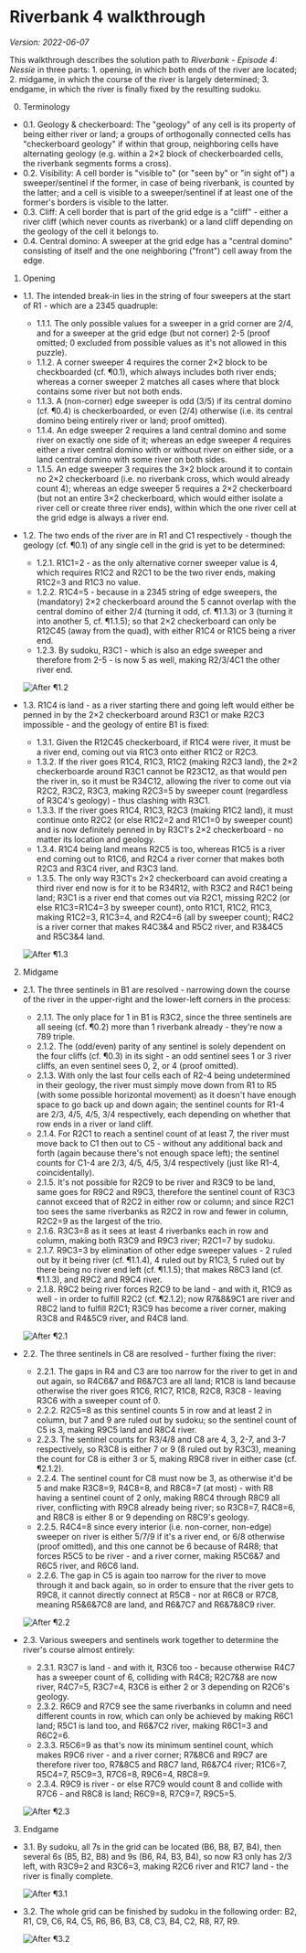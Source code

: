 # Riverbank 4 walkthrough
_Version: 2022-06-07_

This walkthrough describes the solution path to _Riverbank - Episode 4: Nessie_ in three parts: 1. opening, in which both ends of the river are located; 2. midgame, in which the course of the river is largely determined; 3. endgame, in which the river is finally fixed by the resulting sudoku.

0. Terminology

- 0.1. Geology & checkerboard: The "geology" of any cell is its property of being either river or land; a groups of orthogonally connected cells has "checkerboard geology" if within that group, neighboring cells have alternating geology (e.g. within a 2×2 block of checkerboarded cells, the riverbank segments forms a cross).
- 0.2. Visibility: A cell border is "visible to" (or "seen by" or "in sight of") a sweeper/sentinel if the former, in case of being riverbank, is counted by the latter; and a cell is visible to a sweeper/sentinel if at least one of the former's borders is visible to the latter.
- 0.3. Cliff: A cell border that is part of the grid edge is a "cliff" - either a river cliff (which never counts as riverbank) or a land cliff depending on the geology of the cell it belongs to.
- 0.4. Central domino: A sweeper at the grid edge has a "central domino" consisting of itself and the one neighboring ("front") cell away from the edge.

1. Opening

- 1.1. The intended break-in lies in the string of four sweepers at the start of R1 - which are a 2345 quadruple:
  - 1.1.1. The only possible values for a sweeper in a grid corner are 2/4, and for a sweeper at the grid edge (but not corner) 2-5 (proof omitted; 0 excluded from possible values as it's not allowed in this puzzle).
  - 1.1.2. A corner sweeper 4 requires the corner 2×2 block to be checkboarded (cf. ¶0.1), which always includes both river ends; whereas a corner sweeper 2 matches all cases where that block contains some river but not both ends.
  - 1.1.3. A (non-corner) edge sweeper is odd (3/5) if its central domino (cf. ¶0.4) is checkerboarded, or even (2/4) otherwise (i.e. its central domino being entirely river or land; proof omitted).
  - 1.1.4. An edge sweeper 2 requires a land central domino and some river on exactly one side of it; whereas an edge sweeper 4 requires either a river central domino with or without river on either side, or a land central domino with some river on both sides.
  - 1.1.5. An edge sweeper 3 requires the 3×2 block around it to contain no 2×2 checkerboard (i.e. no riverbank cross, which would already count 4); whereas an edge sweeper 5 requires a 2×2 checkerboard (but not an entire 3×2 checkerboard, which would either isolate a river cell or create three river ends), within which the one river cell at the grid edge is always a river end.

- 1.2. The two ends of the river are in R1 and C1 respectively - though the geology (cf. ¶0.1) of any single cell in the grid is yet to be determined:
  - 1.2.1. R1C1=2 - as the only alternative corner sweeper value is 4, which requires R1C2 and R2C1 to be the two river ends, making R1C2=3 and R1C3 no value.
  - 1.2.2. R1C4=5 - because in a 2345 string of edge sweepers, the (mandatory) 2×2 checkerboard around the 5 cannot overlap with the central domino of either 2/4 (turning it odd, cf. ¶1.1.3) or 3 (turning it into another 5, cf. ¶1.1.5); so that 2×2 checkerboard can only be R12C45 (away from the quad), with either R1C4 or R1C5 being a river end.
  - 1.2.3. By sudoku, R3C1 - which is also an edge sweeper and therefore from 2-5 - is now 5 as well, making R2/3/4C1 the other river end.

  ![After ¶1.2](./riverbank_4_walkthrough_12.svg)

- 1.3. R1C4 is land - as a river starting there and going left would either be penned in by the 2×2 checkerboard around R3C1 or make R2C3 impossible - and the geology of entire B1 is fixed:
  - 1.3.1. Given the R12C45 checkerboard, if R1C4 were river, it must be a river end, coming out via R1C3 onto either R1C2 or R2C3.
  - 1.3.2. If the river goes R1C4, R1C3, R1C2 (making R2C3 land), the 2×2 checkerboarde around R3C1 cannot be R23C12, as that would pen the river in, so it must be R34C12, allowing the river to come out via R2C2, R3C2, R3C3, making R2C3=5 by sweeper count (regardless of R3C4's geology) - thus clashing with R3C1.
  - 1.3.3. If the river goes R1C4, R1C3, R2C3 (making R1C2 land), it must continue onto R2C2 (or else R1C2=2 and R1C1=0 by sweeper count) and is now definitely penned in by R3C1's 2×2 checkerboard - no matter its location and geology.
  - 1.3.4. R1C4 being land means R2C5 is too, whereas R1C5 is a river end coming out to R1C6, and R2C4 a river corner that makes both R2C3 and R3C4 river, and R3C3 land.
  - 1.3.5. The only way R3C1's 2×2 checkerboard can avoid creating a third river end now is for it to be R34R12, with R3C2 and R4C1 being land; R3C1 is a river end that comes out via R2C1, missing R2C2 (or else R1C3=R1C4=3 by sweeper count), onto R1C1, R1C2, R1C3, making R1C2=3, R1C3=4, and R2C4=6 (all by sweeper count); R4C2 is a river corner that makes R4C3&4 and R5C2 river, and R3&4C5 and R5C3&4 land.

  ![After ¶1.3](./riverbank_4_walkthrough_13.svg)

2. Midgame

- 2.1. The three sentinels in B1 are resolved - narrowing down the course of the river in the upper-right and the lower-left corners in the process:
  - 2.1.1. The only place for 1 in B1 is R3C2, since the three sentinels are all seeing (cf. ¶0.2) more than 1 riverbank already - they're now a 789 triple.
  - 2.1.2. The (odd/even) parity of any sentinel is solely dependent on the four cliffs (cf. ¶0.3) in its sight - an odd sentinel sees 1 or 3 river cliffs, an even sentinel sees 0, 2, or 4 (proof omitted).
  - 2.1.3. With only the last four cells each of R2-4 being undetermined in their geology, the river must simply move down from R1 to R5 (with some possible horizontal movement) as it doesn't have enough space to go back up and down again; the sentinel counts for R1-4 are 2/3, 4/5, 4/5, 3/4 respectively, each depending on whether that row ends in a river or land cliff.
  - 2.1.4. For R2C1 to reach a sentinel count of at least 7, the river must move back to C1 then out to C5 - without any additional back and forth (again because there's not enough space left); the sentinel counts for C1-4 are 2/3, 4/5, 4/5, 3/4 respectively (just like R1-4, coincidentally).
  - 2.1.5. It's not possible for R2C9 to be river and R3C9 to be land, same goes for R9C2 and R9C3, therefore the sentinel count of R3C3 cannot exceed that of R2C2 in either row or column; and since R2C1 too sees the same riverbanks as R2C2 in row and fewer in column, R2C2=9 as the largest of the trio.
  - 2.1.6. R3C3=8 as it sees at least 4 riverbanks each in row and column, making both R3C9 and R9C3 river; R2C1=7 by sudoku.
  - 2.1.7. R9C3=3 by elimination of other edge sweeper values - 2 ruled out by it being river (cf. ¶1.1.4), 4 ruled out by R1C3, 5 ruled out by there being no river end left (cf. ¶1.1.5); that makes R8C3 land (cf. ¶1.1.3), and R9C2 and R9C4 river.
  - 2.1.8. R9C2 being river forces R2C9 to be land - and with it, R1C9 as well - in order to fulfill R2C2 (cf. ¶2.1.2); now R7&8&9C1 are river and R8C2 land to fulfill R2C1; R3C9 has become a river corner, making R3C8 and R4&5C9 river, and R4C8 land.

  ![After ¶2.1](./riverbank_4_walkthrough_21.svg)

- 2.2. The three sentinels in C8 are resolved - further fixing the river:
  - 2.2.1. The gaps in R4 and C3 are too narrow for the river to get in and out again, so R4C6&7 and R6&7C3 are all land; R1C8 is land because otherwise the river goes R1C6, R1C7, R1C8, R2C8, R3C8 - leaving R3C6 with a sweeper count of 0.
  - 2.2.2. R2C5=8 as this sentinel counts 5 in row and at least 2 in column, but 7 and 9 are ruled out by sudoku; so the sentinel count of C5 is 3, making R9C5 land and R8C4 river.
  - 2.2.3. The sentinel counts for R3/4/8 and C8 are 4, 3, 2-7, and 3-7 respectively, so R3C8 is either 7 or 9 (8 ruled out by R3C3), meaning the count for C8 is either 3 or 5, making R9C8 river in either case (cf. ¶2.1.2).
  - 2.2.4. The sentinel count for C8 must now be 3, as otherwise it'd be 5 and make R3C8=9, R4C8=8, and R8C8=7 (at most) - with R8 having a sentinel count of 2 only, making R8C4 through R8C9 all river, conflicting with R9C8 already being river; so R3C8=7, R4C8=6, and R8C8 is either 8 or 9 depending on R8C9's geology.
  - 2.2.5. R4C4=8 since every interior (i.e. non-corner, non-edge) sweeper on river is either 5/7/9 if it's a river end, or 6/8 otherwise (proof omitted), and this one cannot be 6 because of R4R8; that forces R5C5 to be river - and a river corner, making R5C6&7 and R6C5 river, and R6C6 land.
  - 2.2.6. The gap in C5 is again too narrow for the river to move through it and back again, so in order to ensure that the river gets to R9C8, it cannot directly connect at R5C8 - nor at R6C8 or R7C8, meaning R5&6&7C8 are land, and R6&7C7 and R6&7&8C9 river.

  ![After ¶2.2](./riverbank_4_walkthrough_22.svg)

- 2.3. Various sweepers and sentinels work together to determine the river's course almost entirely:
  - 2.3.1. R3C7 is land - and with it, R3C6 too - because otherwise R4C7 has a sweeper count of 6, colliding with R4C8; R2C7&8 are now river, R4C7=5, R3C7=4, R3C6 is either 2 or 3 depending on R2C6's geology.
  - 2.3.2. R6C9 and R7C9 see the same riverbanks in column and need different counts in row, which can only be achieved by making R6C1 land; R5C1 is land too, and R6&7C2 river, making R6C1=3 and R6C2=6.
  - 2.3.3. R5C6=9 as that's now its minimum sentinel count, which makes R9C6 river - and a river corner; R7&8C6 and R9C7 are therefore river too, R7&8C5 and R8C7 land, R6&7C4 river; R1C6=7, R5C4=7, R5C9=3, R7C6=8, R9C6=4, R8C8=9.
  - 2.3.4. R9C9 is river - or else R7C9 would count 8 and collide with R7C6 - and R8C8 is land; R6C9=8, R7C9=7, R9C5=5.

  ![After ¶2.3](./riverbank_4_walkthrough_23.svg)

3. Endgame

- 3.1. By sudoku, all 7s in the grid can be located (B6, B8, B7, B4), then several 6s (B5, B2, B8) and 9s (B6, R4, B3, B4), so now R3 only has 2/3 left, with R3C9=2 and R3C6=3, making R2C6 river and R1C7 land - the river is finally complete.

  ![After ¶3.1](./riverbank_4_walkthrough_31.svg)

- 3.2. The whole grid can be finished by sudoku in the following order: B2, R1, C9, C6, R4, C5, R6, B6, B3, C8, C3, B4, C2, R8, R7, R9.

  ![After ¶3.2](./riverbank_4_walkthrough_32.svg)
